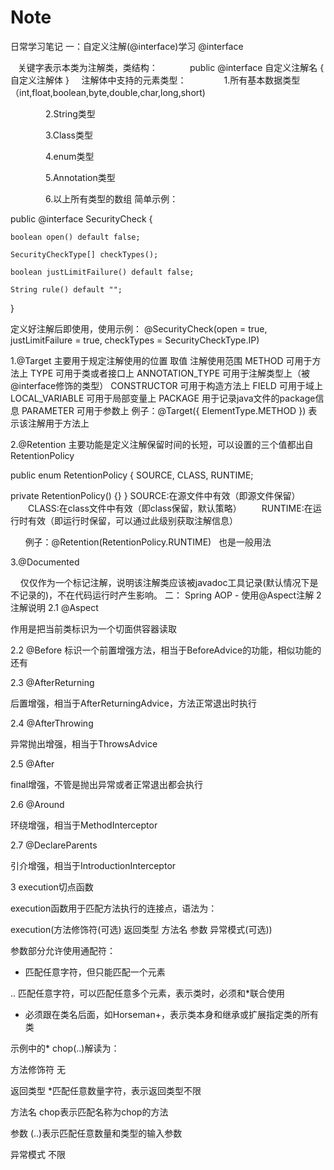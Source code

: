 # Note
日常学习笔记
一：自定义注解(@interface)学习
@interface 

   关键字表示本类为注解类，类结构：
            public @interface 自定义注解名 { 自定义注解体 }
    注解体中支持的元素类型：
　　　　1.所有基本数据类型（int,float,boolean,byte,double,char,long,short)

　　　　2.String类型

　　　　3.Class类型

　　　　4.enum类型

　　　　5.Annotation类型

　　　　6.以上所有类型的数组
简单示例：

public @interface SecurityCheck {
 
	boolean open() default false;
 
	SecurityCheckType[] checkTypes();
 
	boolean justLimitFailure() default false;
 
	String rule() default "";
 
 }
 
 定义好注解后即使用，使用示例：
 @SecurityCheck(open = true, justLimitFailure = true, checkTypes = SecurityCheckType.IP)
 
 1.@Target 主要用于规定注解使用的位置
 取值	注解使用范围
METHOD	可用于方法上
TYPE	可用于类或者接口上
ANNOTATION_TYPE	可用于注解类型上（被@interface修饰的类型）
CONSTRUCTOR	可用于构造方法上
FIELD	可用于域上
LOCAL_VARIABLE	可用于局部变量上
PACKAGE	用于记录java文件的package信息
PARAMETER	可用于参数上
例子：@Target({ ElementType.METHOD })   表示该注解用于方法上

2.@Retention 主要功能是定义注解保留时间的长短，可以设置的三个值都出自RetentionPolicy


public enum RetentionPolicy
{
  SOURCE,  CLASS,  RUNTIME;
  
  private RetentionPolicy() {}
}
SOURCE:在源文件中有效（即源文件保留）
　　CLASS:在class文件中有效（即class保留，默认策略）
　　RUNTIME:在运行时有效（即运行时保留，可以通过此级别获取注解信息）

      例子：@Retention(RetentionPolicy.RUNTIME)   也是一般用法

3.@Documented

    仅仅作为一个标记注解，说明该注解类应该被javadoc工具记录(默认情况下是不记录的)，不在代码运行时产生影响。
 二：
 Spring AOP - 使用@Aspect注解
 2 注解说明
2.1 @Aspect

作用是把当前类标识为一个切面供容器读取

2.2 @Before
标识一个前置增强方法，相当于BeforeAdvice的功能，相似功能的还有

2.3 @AfterReturning

后置增强，相当于AfterReturningAdvice，方法正常退出时执行

2.4 @AfterThrowing

异常抛出增强，相当于ThrowsAdvice

2.5 @After

final增强，不管是抛出异常或者正常退出都会执行

2.6 @Around

环绕增强，相当于MethodInterceptor

2.7 @DeclareParents

引介增强，相当于IntroductionInterceptor

3 execution切点函数
 

execution函数用于匹配方法执行的连接点，语法为：

execution(方法修饰符(可选)  返回类型  方法名  参数  异常模式(可选)) 

 

参数部分允许使用通配符：

*  匹配任意字符，但只能匹配一个元素

.. 匹配任意字符，可以匹配任意多个元素，表示类时，必须和*联合使用

+  必须跟在类名后面，如Horseman+，表示类本身和继承或扩展指定类的所有类

 

示例中的* chop(..)解读为：

方法修饰符  无

返回类型      *匹配任意数量字符，表示返回类型不限

方法名          chop表示匹配名称为chop的方法

参数               (..)表示匹配任意数量和类型的输入参数

异常模式       不限
